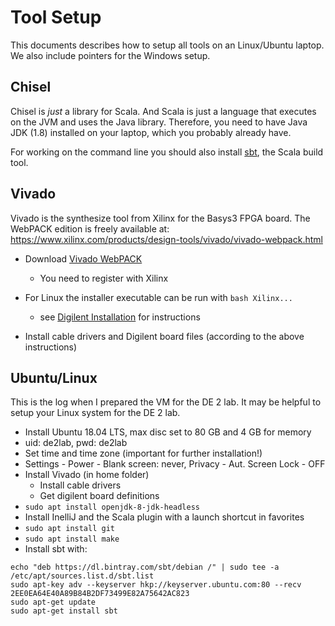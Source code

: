 
# Tool Setup

This documents describes how to setup all tools on an Linux/Ubuntu
laptop. We also include pointers for the Windows setup.

## Chisel

Chisel is *just* a library for Scala. And Scala is just a language that executes
on the JVM and uses the Java library. Therefore, you need to have Java JDK (1.8)
installed on your laptop, which you probably already have.

For working on the command line you should also install
[sbt](https://www.scala-sbt.org/), the Scala build tool.

## Vivado

Vivado is the synthesize tool from Xilinx for the Basys3 FPGA board.
The WebPACK edition is freely available at:
https://www.xilinx.com/products/design-tools/vivado/vivado-webpack.html

 * Download [Vivado WebPACK](https://www.xilinx.com/products/design-tools/vivado/vivado-webpack.html)
   * You need to register with Xilinx

 * For Linux the installer executable can be run with ```bash Xilinx...```
   * see
     [Digilent Installation](https://reference.digilentinc.com/vivado/installing-vivado/start)
     for instructions
 * Install cable drivers and Digilent board files (according to the above instructions)

## Ubuntu/Linux

This is the log when I prepared the VM for the DE 2 lab. It may be helpful to setup
your Linux system for the DE 2 lab.

 * Install Ubuntu 18.04 LTS, max disc set to 80 GB and 4 GB for memory
 * uid: de2lab, pwd: de2lab
 * Set time and time zone (important for further installation!)
 * Settings - Power - Blank screen: never, Privacy - Aut. Screen Lock - OFF
 * Install Vivado (in home folder)
   * Install cable drivers
   * Get digilent board definitions
 * ```sudo apt install openjdk-8-jdk-headless```
 * Install InelliJ and the Scala plugin with a launch shortcut in favorites
 * ```sudo apt install git```
 * ```sudo apt install make```
 * Install sbt with:
```
echo "deb https://dl.bintray.com/sbt/debian /" | sudo tee -a /etc/apt/sources.list.d/sbt.list
sudo apt-key adv --keyserver hkp://keyserver.ubuntu.com:80 --recv 2EE0EA64E40A89B84B2DF73499E82A75642AC823
sudo apt-get update
sudo apt-get install sbt
```

